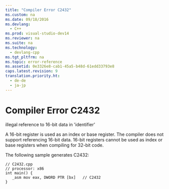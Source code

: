 ```yaml
---
title: "Compiler Error C2432"
ms.custom: na
ms.date: 09/18/2016
ms.devlang: 
  - C++
ms.prod: visual-studio-dev14
ms.reviewer: na
ms.suite: na
ms.technology: 
  - devlang-cpp
ms.tgt_pltfrm: na
ms.topic: error-reference
ms.assetid: 0e3326e8-cab1-45a5-b48d-61edd33793e8
caps.latest.revision: 9
translation.priority.ht: 
  - de-de
  - ja-jp
---
```

# Compiler Error C2432
illegal reference to 16-bit data in 'identifier'  
  
 A 16-bit register is used as an index or base register. The compiler does not support referencing 16-bit data. 16-bit registers cannot be used as index or base registers when compiling for 32-bit code.  
  
 The following sample generates C2432:  
  
```  
// C2432.cpp  
// processor: x86  
int main() {  
   _asm mov eax, DWORD PTR [bx]   // C2432  
}  
```